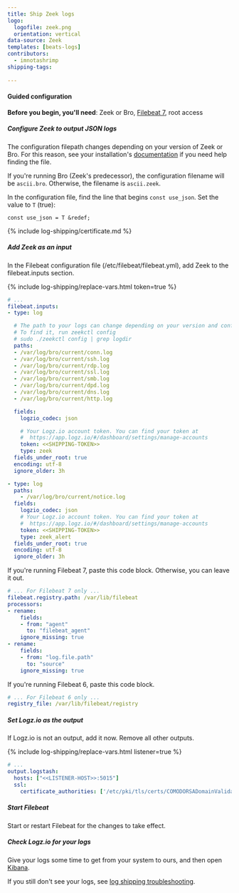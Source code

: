 ```yaml
---
title: Ship Zeek logs
logo:
  logofile: zeek.png
  orientation: vertical
data-source: Zeek
templates: [beats-logs]
contributors:
  - imnotashrimp
shipping-tags:
    
---
```


#### Guided configuration

**Before you begin, you'll need**:
Zeek or Bro,
[Filebeat 7](https://www.elastic.co/guide/en/beats/filebeat/current/filebeat-installation.html),
root access

<div class="tasklist">

##### Configure Zeek to output JSON logs

The configuration filepath changes
depending on your version of Zeek or Bro.
For this reason, see your installation's [documentation](https://www.zeek.org/documentation/)
if you need help finding the file.

If you're running Bro (Zeek's predecessor),
the configuration filename will be `ascii.bro`.
Otherwise, the filename is `ascii.zeek`.

In the configuration file,
find the line that begins `const use_json`.
Set the value to `T` (true):

```
const use_json = T &redef;
```

{% include log-shipping/certificate.md %}

##### Add Zeek as an input

In the Filebeat configuration file (/etc/filebeat/filebeat.yml), add Zeek to the filebeat.inputs section.

{% include log-shipping/replace-vars.html token=true %}

```yaml
# ...
filebeat.inputs:
- type: log

  # The path to your logs can change depending on your version and configuration.
  # To find it, run zeekctl config
  # sudo ./zeekctl config | grep logdir
  paths:
  - /var/log/bro/current/conn.log
  - /var/log/bro/current/ssh.log
  - /var/log/bro/current/rdp.log
  - /var/log/bro/current/ssl.log
  - /var/log/bro/current/smb.log
  - /var/log/bro/current/dpd.log
  - /var/log/bro/current/dns.log
  - /var/log/bro/current/http.log

  fields:
    logzio_codec: json

    # Your Logz.io account token. You can find your token at
    #  https://app.logz.io/#/dashboard/settings/manage-accounts
    token: <<SHIPPING-TOKEN>>
    type: zeek
  fields_under_root: true
  encoding: utf-8
  ignore_older: 3h

- type: log
  paths:
    - /var/log/bro/current/notice.log
  fields:
    logzio_codec: json
    # Your Logz.io account token. You can find your token at
    #  https://app.logz.io/#/dashboard/settings/manage-accounts
    token: <<SHIPPING-TOKEN>>
    type: zeek_alert
  fields_under_root: true
  encoding: utf-8
  ignore_older: 3h
```

If you're running Filebeat 7, paste this code block.
Otherwise, you can leave it out.

```yaml
# ... For Filebeat 7 only ...
filebeat.registry.path: /var/lib/filebeat
processors:
- rename:
    fields:
    - from: "agent"
      to: "filebeat_agent"
    ignore_missing: true
- rename:
    fields:
    - from: "log.file.path"
      to: "source"
    ignore_missing: true
```

If you're running Filebeat 6, paste this code block.

```yaml
# ... For Filebeat 6 only ...
registry_file: /var/lib/filebeat/registry
```

##### Set Logz.io as the output

If Logz.io is not an output, add it now.
Remove all other outputs.

{% include log-shipping/replace-vars.html listener=true %}

```yaml
# ...
output.logstash:
  hosts: ["<<LISTENER-HOST>>:5015"]
  ssl:
    certificate_authorities: ['/etc/pki/tls/certs/COMODORSADomainValidationSecureServerCA.crt']
```

##### Start Filebeat

Start or restart Filebeat for the changes to take effect.

##### Check Logz.io for your logs

Give your logs some time to get from your system to ours, and then open [Kibana](https://app.logz.io/#/dashboard/kibana).

If you still don't see your logs, see [log shipping troubleshooting]({{site.baseurl}}/user-guide/log-shipping/log-shipping-troubleshooting.html).

</div>